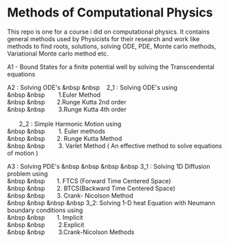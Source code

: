 

# Methods of Computational Physics 
This repo is one for a course i did on computational physics. It contains general methods used by Physicists for their research and work like
methods to find roots, solutions, solving ODE, PDE, Monte carlo methods, Variational Monte carlo method etc. 


A1 - Bound States for a finite potential well by solving the Transcendental equations

A2 :   Solving ODE's
   &nbsp  &nbsp &nbsp;&nbsp; 2_1 : Solving ODE's using <br>
                &nbsp  &nbsp &nbsp;&nbsp; &nbsp;&nbsp;&nbsp; 1.Euler Method <br>
                &nbsp  &nbsp&nbsp;&nbsp; &nbsp;&nbsp;&nbsp; 2.Runge Kutta 2nd order <br>
               &nbsp  &nbsp &nbsp;&nbsp; &nbsp;&nbsp;&nbsp; 3.Runge Kutta 4th order <br>              
  &nbsp; &nbsp; &nbsp;&nbsp; 2_2 : Simple Harmonic Motion using <br>
              &nbsp  &nbsp &nbsp;&nbsp; &nbsp;&nbsp;&nbsp;  1. Euler methods <br>
               &nbsp  &nbsp&nbsp;&nbsp; &nbsp;&nbsp;&nbsp;  2. Runge Kutta Method <br>
               &nbsp  &nbsp &nbsp;&nbsp; &nbsp;&nbsp;&nbsp; 3. Varlet Method ( An effective method to solve equations of motion ) <br>
              
A3 : Solving PDE's 
  &nbsp  &nbsp  &nbsp  &nbsp 3_1 : Solving 1D Diffusion problem using <br> 
    &nbsp  &nbsp &nbsp;&nbsp; &nbsp;&nbsp;&nbsp;1. FTCS (Forward Time Centered Space)<br>
       &nbsp  &nbsp &nbsp;&nbsp; &nbsp;&nbsp;&nbsp;2. BTCS(Backward Time Centered Space)<br>
       &nbsp  &nbsp &nbsp;&nbsp; &nbsp;&nbsp;&nbsp;3. Crank- Nicolson Method<br> 
       &nbsp  &nbsp  &nbsp  &nbsp 3_2: Solving 1-D heat Equation with Neumann boundary conditions using<br> 
       &nbsp  &nbsp &nbsp;&nbsp; &nbsp;&nbsp;&nbsp;1. Implicit<br>
       &nbsp  &nbsp &nbsp;&nbsp; &nbsp;&nbsp;&nbsp; 2.Explicit <br>
       &nbsp  &nbsp &nbsp;&nbsp; &nbsp;&nbsp;&nbsp; 3.Crank-Nicolson Methods<br>
       

